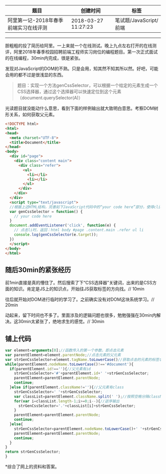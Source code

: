 | 题目                                  | 创建时间            | 标签                   |
| ------------------------------------- | ------------------- | ---------------------- |
| 阿里第一记-2018年春季前端实习在线评测 | 2018-03-27 11:27:23 | 笔试题/JavaScript/前端 |

------

胆粗粗的投了简历给阿里。一上来就一个在线测试。晚上九点左右打开的在线测评，阿里2018年春季校园招聘前端工程师实习岗位的编程题目。第一次正式面试的在线编程，30min内完成，很是紧张。

发现对JavaScript的DOM的不熟。只是会用，知其然不知其所以然。好吧，可能会用的都不过是很浅显的东西。

> 题目：实现一个方法genCssSelector，可以根据一个给定的元素生成一个CSS选择器，通过这个选择器可以快速定位到这个元素（document.querySelector(A)）

光读题目就没能动什么意思，看到下面的样例输出就大致明白意思。考察DOM树形关系，如何获取父元素。

```html
<!DOCTYPE html>
<html>
<head>
  <meta charset="UTF-8">
  <title>Document</title>
</head>
<body>
  <div id="page">
    <div class="content main">
      <div class="refer">
        <ul>
          <li></li>
          <li></li>
        </ul>
      </div>
    </div>
  </div>
  <script type="text/javascript">
  //根据上述HTML结构，完善如下JavaScript代码中的“your code here”部分，使得click事件中的注释要求符合预期：
  var genCssSelector = function() {
    // your code here
  }
  document.addEventListener('click', function(e) {
    // 点击li时，返回：html body #page .content.main .refer ul li
    console.log(genCssSelector(e.target));
  })
  </script>
</body>
</html>
```

## 随后30min的紧张经历

前1min直接是真的懵住了。然后搜索了下“CSS选择器”关键词，出来的是CSS方面的知识。肯定是JS上的知识点，开始往JS获取标签的方向找。// 10min

往后就开始对DOM进行临时的学习了。之前确实没有对DOM这块系统学习。// 20min

动起来，留下时间也不多了。里面涉及的逻辑问题也很多，勉勉强强在30min内解决。这30min太紧张了，绝地求生的感觉。// 30min

## 铺上代码

```javaScript
var element=arguments[0];//函数传入的第一个参数，即点击元素
var parentElement=element.parentNode;//点击元素的父元素
var strGenCssSelector=element.tagName.toLowerCase()//获取点击的元素的标签名
while(parentElement.nodeName.toLowerCase()!=='#document'){
  if(parentElement.id!==''){//父元素有id
    strGenCssSelector='#'+parentElement.id+' '+strGenCssSelector;
    parentElement=parentElement.parentNode;
    continue;
  }else if(parentElement.className!=''){//父元素有class
    strGenCssSelector=' '+strGenCssSelector;
    var classList=parentElement.className.split(' ');//按照空格分隔className，存入classList数组里
    for(var i=classList.length-1;i>=0;i--){//逆序输出
      strGenCssSelector='.'+classList[i]+strGenCssSelector;
    }
    parentElement=parentElement.parentNode;
    continue;
  }else{
    strGenCssSelector=parentElement.nodeName.toLowerCase()+' '+strGenCssSelector;
    parentElement=parentElement.parentNode;
    continue;
  }
}
return strGenCssSelector;
}
```

*综合了网上的资料和答案。